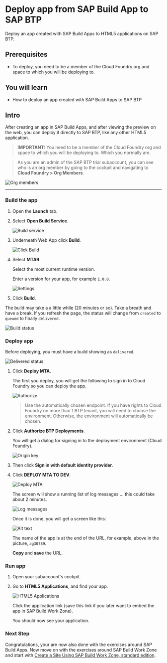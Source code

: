 # Deploy app from SAP Build App to SAP BTP
<!-- description --> Deploy an app created with SAP Build Apps to HTML5 applications on SAP BTP.

 
## Prerequisites
- To deploy, you need to be a member of the Cloud Foundry org and space to which you will be deploying to.


## You will learn
- How to deploy an app created with SAP Build Apps to SAP BTP



## Intro
After creating an app in SAP Build Apps, and after viewing the preview on the web, you can deploy it directly to SAP BTP, like any other HTML5 application.

>**IMPORTANT:** You need to be a member of the Cloud Foundry org and space to which you will be deploying to. Which you normally are.

>As you are an admin of the SAP BTP trial subaccount, you can see who is an org member by going to the cockpit and navigating to **Cloud Foundry > Org Members**.

![Org members](CForgmemember.png)


---


### Build the app
1. Open the **Launch** tab.
   
2. Select **Open Build Service**.
   
    ![Build service](build1.png)


3. Underneath Web App click **Build**.

    ![Click Build](build1a.png)

4. Select **MTAR**.
   
    Select the most current runtime version.

    Enter a version for your app, for example `1.0.0`.

    ![Settings](build2.png)

5. Click **Build**.

The build may take a a little while (20 minutes or so). Take a breath and have a break.
If you refresh the page, the status will change from `created` to `queued` to finally `delivered`.

![Build status](build3.png)

### Deploy app
Before deploying, you must have a build showing as `delivered`.

![Delivered status](deploy1.png)

1. Click **Deploy MTA**.

    The first you deploy, you will get the following to sign in to Cloud Foundry so you can deploy the app.

    ![Authorize](deploy2.png)

    >Use the automatically chosen endpoint. If you have rights to Cloud Foundry on more than 1 BTP tenant, you will need to choose the environment. Otherwise, the environment will automatically be chosen. 

2. Click **Authorize BTP Deployments**.

    You will get a dialog for signing in to the deployment environment (Cloud Foundry).
    
    ![Origin key](originkey.png)


3. Then click **Sign in with default identity provider**.
    
4. Click **DEPLOY MTA TO DEV**.

    ![Deploy MTA](deploy5.png)

    The screen will show a running list of log messages ... this could take about 2 minutes.

    ![Log messages](deploy6.png)

    Once it is done, you will get a screen like this:

    ![Alt text](deploy7.png)

    The name of the app is at the end of the URL, for example, above in the picture, `ag30789`.

    **Copy** and **save** the URL.

### Run app
1. Open your subaccount's cockpit.

2. Go to **HTML5 Applications**, and find your app.

    ![HTML5 Applications](run1.png)

    Click the application link (save this link if you later want to embed the app in SAP Build Work Zone).

    You should now see your application. 

### Next Step
Congratulations, your are now also done with the exercises around SAP Build Apps.
Now move on with the exercises around SAP Build Work Zone and start with [Create a Site Using SAP Build Work Zone, standard edition](/exercises/3_Build_Work_Zone/1_Create_a_Site_Using_SAP_Build_Work_Zone/Create_a_Site_Using_SAP_Build_Work_Zone.md).
